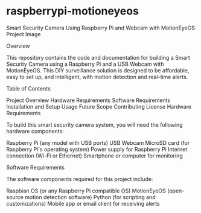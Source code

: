 # raspberrypi-motioneyeos
Smart Security Camera Using Raspberry Pi and Webcam with MotionEyeOS
Project Image <!-- You can add a project image if available -->

Overview

This repository contains the code and documentation for building a Smart Security Camera using a Raspberry Pi and a USB Webcam with MotionEyeOS. This DIY surveillance solution is designed to be affordable, easy to set up, and intelligent, with motion detection and real-time alerts.

Table of Contents

Project Overview
Hardware Requirements
Software Requirements
Installation and Setup
Usage
Future Scope
Contributing
License
Hardware Requirements

To build this smart security camera system, you will need the following hardware components:

Raspberry Pi (any model with USB ports)
USB Webcam
MicroSD card (for Raspberry Pi's operating system)
Power supply for Raspberry Pi
Internet connection (Wi-Fi or Ethernet)
Smartphone or computer for monitoring

Software Requirements

The software components required for this project include:

Raspbian OS (or any Raspberry Pi compatible OS)
MotionEyeOS (open-source motion detection software)
Python (for scripting and customizations)
Mobile app or email client for receiving alerts

